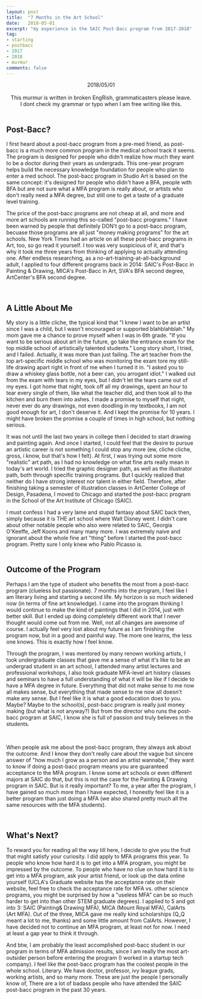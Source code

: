```yaml
---
layout: post
title:  "7 Months in the Art School"
date:   2018-05-01
excerpt: "my experience in the SAIC Post-Bacc program from 2017-2018"
tag:
- starting
- postbacc
- 2017
- 2018
- murmur
comments: false 
---
```

<center> 2018/05/01 </center>
<br>

<center> This murmur is written in broken EngRish, grammaticasters please leave. </center>
<center> I dont check my grammar or typo when I am free writing like this. </center>

<br>

## Post-Bacc?

I first heard about a post-bacc program from a pre-med friend, as post-bacc is a much more common program in the medical school track it seems.  The program is designed for people who didn't realize how much they want to be a doctor during their years as undergrads.  This one-year program helps build the necessary knowledge foundation for people who plan to enter a med school.  The post-bacc program in Studio Art is based on the same concept: it's designed for people who didn't have a BFA, people with BFA but are not sure what a MFA program is really about, or artists who don't really need a MFA degree, but still one to get a taste of a graduate level training.  

The price of the post-bacc programs are not cheap at all, and more and more art schools are running this so-called "post-bacc programs."  I have been warned by people that definitely DON't go to a post-bacc program, becuase those programs are all just "money making programs" for the art schools.  New York Times had an article on all these post-bacc programs in Art, too, so go read it yourself.  I too was very suspicious of it, and that's why it took me three years from thinking of applying to actually attending one.  After endless researching, as a no-art-training-at-all-background adult, I applied to four different programs back in 2014: SAIC's Post-Bacc in Painting & Drawing, MICA's Post-Bacc in Art, SVA's BFA second degree, ArtCenter's BFA second degree. 

<br>

## A Little About Me

My story is a little cliche, the typical kind that "I knew I want to be an artist since I was a child, but I wasn't encouraged or supported blahblahblah."  My mom gave me a chance to prove myself when I was in 6th grade. "If you want to be serious about art in the future, go take the entrance exam for the top middle school of artistically talented students." Long story short, I tried, and I failed. Actually, it was more than just failing. The art teacher from the top art-specific middle school who was monitoring the exam tore my still-life drawing apart right in front of me when I turned it in.  "I asked you to draw a whiskey glass bottle, not a beer can, you arrogant idiot." I walked out from the exam with tears in my eyes, but I didn't let the tears came out of my eyes. I got home that night, took off all my drawings, spent an hour to tear every single of them, like what the teacher did, and then took all to the kitchen and burn them into ashes. I made a promise to myself that night, never ever do any drawings, not even doodling in my textbooks, I am not good enough for art, I don't deserve it. And I kept the promise for 10 years. I might have broken the promise a couple of times in high school, but nothing serious.  

It was not until the last two years in college then I decided to start drawing and painting again. And once I started, I could feel that the desire to pursue an artistic career is not something I could stop any more (ew, cliche cliche, gross, i know, but that's how I felt).  At first, I was trying out some more "realistic" art path, as I had no knowledge on what fine arts really mean in today's art world.  I tried the graphic designer path, as well as the illustrator path, both through specific training programs.  But I quickly realized that neither do I have strong interest nor talent in either field.  Therefore, after finishing taking a semester of illustration classes in ArtCenter College of Design, Pasadena, I moved to Chicago and started the post-bacc program in the School of the Art Institute of Chicago (SAIC).  

I must confess I had a very lame and stupid fantasy about SAIC back then, simply because it is THE art school where Walt Disney went.  I didn't care about other notable people who also were related to SAIC, Georgia O'Keeffe, Jeff Koons and many many more.  I was extremely naive and ignorant about the whole fine art "thing" before I started the post-bacc program.  Pretty sure I only knew who Pablo Picasso is.  
<br>

## Outcome of the Program

Perhaps I am the type of student who benefits the most from a post-bacc program (clueless but passionate).  7 months into the program, I feel like I am literary living and starting a second life. My horizon is so much widened now (in terms of fine art knowledge).  I came into the program thinking I would continue to make the kind of paintings that I did in 2014, just with better skill.  But I ended up doing completely different work that I never thought would come out from me.  Well, not all changes are awesome of course. I actually feel very lost about my future as I am finishing the program now, but in a good and painful way.  The more one learns, the less one knows. This is exactly how I feel know.  

Through the program, I was mentored by many renown working artists, I took undergraduate classes that gave me a sense of what it's like to be an undergrad student in an art school, I attended many artist lectures and professional workshops, I also took graduate MFA-level art history classes and seminars to have a full understanding of what it will be like if I decide to have a MFA degree in future.  Everything that did not make sense to me now all makes sense, but everything that made sense to me now all doesn't make any sense.  But I feel like it is what a good education does to you. Maybe?  Maybe to the school(s), post-bacc program is really just money making (but what is not anyway?) But from the director who runs the post-bacc program at SAIC, I know she is full of passion and truly believes in the students. 

<br>

When people ask me about the post-bacc program, they always ask about the outcome. And I know they don't really care about the vague but sincere answer of "how much I grow as a person and an artist wannabe," they want to know if doing a post-bacc program means you are guaranteed acceptance to the MFA program. I know some art schools or even different majors at SAIC do that, but this is not the case for the Painting & Drawing program in SAIC.  But is it really important? To me, a year after the program, I have gained so much more than I have expected, I honestly feel like it is a better program than just doing a MFA (we also shared pretty much all the same resources with the MFA students).  

<br>

## What's Next?

To reward you for reading all the way till here, I decide to give you the fruit that might satisfy your curiosity.  I did apply to MFA programs this year.  To people who know how hard it is to get into a MFA program, you might be impressed by the outcome. To people who have no clue on how hard it is to get into a MFA program, ask your artist friend, or look up the data online yourself (UCLA's Graduate website has the acceptance rate on their website, feel free to check the acceptance rate for MFA vs. other science programs, you might be surprised by how a "useless MFA" can be so much harder to get into than other STEM graduate degrees).  I applied to 5 and got into 3: SAIC (Painting& Drawing MFA), MICA (Mount Royal MFA), CalArts (Art MFA).  Out of the three, MICA gave me really kind scholarships (Q_Q meant a lot to me, thanks) and some little amount from CalArts.  However, I have decided not to continue an MFA program, at least not for now. I need at least a gap year to think it through.  

And btw, I am probably the least accomplished post-bacc student in our program in terms of MFA admission results, since I am really the most art-outsider person before entering the program (I worked in a startup tech company).  I feel like the post-bacc program has the coolest people in the whole school. Literary. We have doctor, professor, ivy league grads, working artists, and so many more. These are just the people I personally know of, There are a lot of badass people who have attended the SAIC post-bacc program in the past 30 years. 




<br>
<br>

